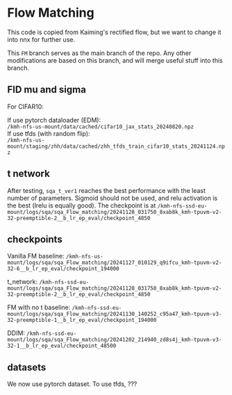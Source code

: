 # Flow Matching

This code is copied from Kaiming's rectified flow, but we want to change it into nnx for further use.

This `FM` branch serves as the main branch of the repo. Any other modifications are based on this branch, and will merge useful stuff into this branch.

## FID mu and sigma

For CIFAR10:

If use pytorch dataloader (EDM):  
`/kmh-nfs-us-mount/data/cached/cifar10_jax_stats_20240820.npz`  
If use tfds (with random flip):  
`/kmh-nfs-us-mount/staging/zhh/data/cached/zhh_tfds_train_cifar10_stats_20241124.npz`

## t network

After testing, `sqa_t_ver1` reaches the best performance with the least number of parameters. Sigmoid should not be used, and relu activation is the best (lrelu is equally good). The checkpoint is at `/kmh-nfs-ssd-eu-mount/logs/sqa/sqa_Flow_matching/20241128_031750_8xab8k_kmh-tpuvm-v2-32-preemptible-2__b_lr_ep_eval/checkpoint_4850`

## checkpoints

Vanilla FM baseline: `/kmh-nfs-us-mount/logs/sqa/sqa_Flow_matching/20241127_010129_q9ifcu_kmh-tpuvm-v2-32-6__b_lr_ep_eval/checkpoint_194000`

t_network: `/kmh-nfs-ssd-eu-mount/logs/sqa/sqa_Flow_matching/20241128_031750_8xab8k_kmh-tpuvm-v2-32-preemptible-2__b_lr_ep_eval/checkpoint_4850`

FM with no t baseline: `/kmh-nfs-ssd-eu-mount/logs/sqa/sqa_Flow_matching/20241130_140252_c95a47_kmh-tpuvm-v3-32-preemptible-1__b_lr_ep_eval/checkpoint_194000`

DDIM: `/kmh-nfs-ssd-eu-mount/logs/sqa/sqa_Flow_matching/20241202_214940_zd8s4j_kmh-tpuvm-v3-32-1__b_lr_ep_eval/checkpoint_48500`

## datasets

We now use pytorch dataset. To use tfds, ???